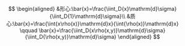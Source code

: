 $$
\begin{aligned}
&形心:\bar{x}=\frac{\iint_D{x}\mathrm{d}\sigma}{\iint_D{1}\mathrm{d}\sigma}\\
&质心:\bar{x}=\frac{\int{x\rho(x)}\mathrm{d}x}{\int{\rho(x)}\mathrm{d}x} \qquad \bar{x}=\frac{\iint_D{x\rho(x,y)}\mathrm{d}\sigma}{\iint_D{\rho(x,y)}\mathrm{d}\sigma}
\end{aligned}
$$
